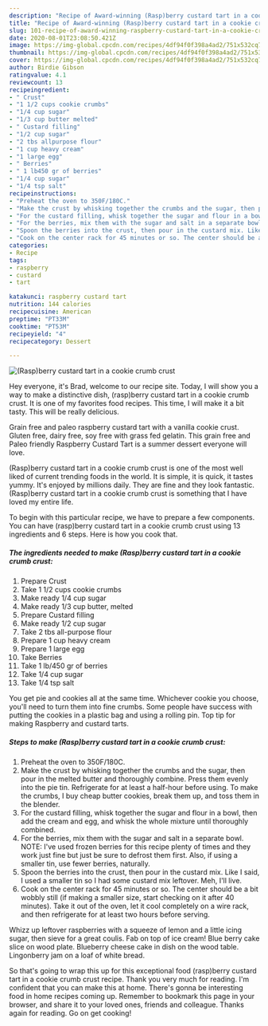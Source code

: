 ```yaml
---
description: "Recipe of Award-winning (Rasp)berry custard tart in a cookie crumb crust"
title: "Recipe of Award-winning (Rasp)berry custard tart in a cookie crumb crust"
slug: 101-recipe-of-award-winning-raspberry-custard-tart-in-a-cookie-crumb-crust
date: 2020-08-01T23:08:50.421Z
image: https://img-global.cpcdn.com/recipes/4df94f0f398a4ad2/751x532cq70/raspberry-custard-tart-in-a-cookie-crumb-crust-recipe-main-photo.jpg
thumbnail: https://img-global.cpcdn.com/recipes/4df94f0f398a4ad2/751x532cq70/raspberry-custard-tart-in-a-cookie-crumb-crust-recipe-main-photo.jpg
cover: https://img-global.cpcdn.com/recipes/4df94f0f398a4ad2/751x532cq70/raspberry-custard-tart-in-a-cookie-crumb-crust-recipe-main-photo.jpg
author: Birdie Gibson
ratingvalue: 4.1
reviewcount: 13
recipeingredient:
- " Crust"
- "1 1/2 cups cookie crumbs"
- "1/4 cup sugar"
- "1/3 cup butter melted"
- " Custard filling"
- "1/2 cup sugar"
- "2 tbs allpurpose flour"
- "1 cup heavy cream"
- "1 large egg"
- " Berries"
- " 1 lb450 gr of berries"
- "1/4 cup sugar"
- "1/4 tsp salt"
recipeinstructions:
- "Preheat the oven to 350F/180C."
- "Make the crust by whisking together the crumbs and the sugar, then pour in the melted butter and thoroughly combine. Press them evenly into the pie tin. Refrigerate for at least a half-hour before using. To make the crumbs, I buy cheap butter cookies, break them up, and toss them in the blender."
- "For the custard filling, whisk together the sugar and flour in a bowl, then add the cream and egg, and whisk the whole mixture until thoroughly combined."
- "For the berries, mix them with the sugar and salt in a separate bowl. NOTE: I&#39;ve used frozen berries for this recipe plenty of times and they work just fine but just be sure to defrost them first. Also, if using a smaller tin, use fewer berries, naturally."
- "Spoon the berries into the crust, then pour in the custard mix. Like I said, I used a smaller tin so I had some custard mix leftover. Meh, I&#39;ll live."
- "Cook on the center rack for 45 minutes or so. The center should be a bit wobbly still (if making a smaller size, start checking on it after 40 minutes). Take it out of the oven, let it cool completely on a wire rack, and then refrigerate for at least two hours before serving."
categories:
- Recipe
tags:
- raspberry
- custard
- tart

katakunci: raspberry custard tart 
nutrition: 144 calories
recipecuisine: American
preptime: "PT33M"
cooktime: "PT53M"
recipeyield: "4"
recipecategory: Dessert

---
```



![(Rasp)berry custard tart in a cookie crumb crust](https://img-global.cpcdn.com/recipes/4df94f0f398a4ad2/751x532cq70/raspberry-custard-tart-in-a-cookie-crumb-crust-recipe-main-photo.jpg)

Hey everyone, it's Brad, welcome to our recipe site. Today, I will show you a way to make a distinctive dish, (rasp)berry custard tart in a cookie crumb crust. It is one of my favorites food recipes. This time, I will make it a bit tasty. This will be really delicious.

Grain free and paleo raspberry custard tart with a vanilla cookie crust. Gluten free, dairy free, soy free with grass fed gelatin. This grain free and Paleo friendly Raspberry Custard Tart is a summer dessert everyone will love.

(Rasp)berry custard tart in a cookie crumb crust is one of the most well liked of current trending foods in the world. It is simple, it is quick, it tastes yummy. It's enjoyed by millions daily. They are fine and they look fantastic. (Rasp)berry custard tart in a cookie crumb crust is something that I have loved my entire life.


To begin with this particular recipe, we have to prepare a few components. You can have (rasp)berry custard tart in a cookie crumb crust using 13 ingredients and 6 steps. Here is how you cook that.

<!--inarticleads1-->

##### The ingredients needed to make (Rasp)berry custard tart in a cookie crumb crust:

1. Prepare  Crust
1. Take 1 1/2 cups cookie crumbs
1. Make ready 1/4 cup sugar
1. Make ready 1/3 cup butter, melted
1. Prepare  Custard filling
1. Make ready 1/2 cup sugar
1. Take 2 tbs all-purpose flour
1. Prepare 1 cup heavy cream
1. Prepare 1 large egg
1. Take  Berries
1. Take  1 lb/450 gr of berries
1. Take 1/4 cup sugar
1. Take 1/4 tsp salt


You get pie and cookies all at the same time. Whichever cookie you choose, you&#39;ll need to turn them into fine crumbs. Some people have success with putting the cookies in a plastic bag and using a rolling pin. Top tip for making Raspberry and custard tarts. 

<!--inarticleads2-->

##### Steps to make (Rasp)berry custard tart in a cookie crumb crust:

1. Preheat the oven to 350F/180C.
1. Make the crust by whisking together the crumbs and the sugar, then pour in the melted butter and thoroughly combine. Press them evenly into the pie tin. Refrigerate for at least a half-hour before using. To make the crumbs, I buy cheap butter cookies, break them up, and toss them in the blender.
1. For the custard filling, whisk together the sugar and flour in a bowl, then add the cream and egg, and whisk the whole mixture until thoroughly combined.
1. For the berries, mix them with the sugar and salt in a separate bowl. NOTE: I&#39;ve used frozen berries for this recipe plenty of times and they work just fine but just be sure to defrost them first. Also, if using a smaller tin, use fewer berries, naturally.
1. Spoon the berries into the crust, then pour in the custard mix. Like I said, I used a smaller tin so I had some custard mix leftover. Meh, I&#39;ll live.
1. Cook on the center rack for 45 minutes or so. The center should be a bit wobbly still (if making a smaller size, start checking on it after 40 minutes). Take it out of the oven, let it cool completely on a wire rack, and then refrigerate for at least two hours before serving.


Whizz up leftover raspberries with a squeeze of lemon and a little icing sugar, then sieve for a great coulis. Fab on top of ice cream! Blue berry cake slice on wood plate. Blueberry cheese cake in dish on the wood table. Lingonberry jam on a loaf of white bread. 

So that's going to wrap this up for this exceptional food (rasp)berry custard tart in a cookie crumb crust recipe. Thank you very much for reading. I'm confident that you can make this at home. There's gonna be interesting food in home recipes coming up. Remember to bookmark this page in your browser, and share it to your loved ones, friends and colleague. Thanks again for reading. Go on get cooking!
